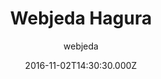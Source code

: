 ---
title: Webjeda Hagura
github: https://github.com/sharu725/hagura
demo: https://webjeda.com/hagura
author: webjeda
ssg:
  - Jekyll
cms:
  - Markdown
date: 2016-11-02T14:30:30.000Z
description: A light weight, minimal Jekyll theme.
draft: true
publish_date: '2016-11-02T14:30:30Z'
update_date: '2023-01-11T00:43:34Z'
github_star: 255
github_fork: 152
---